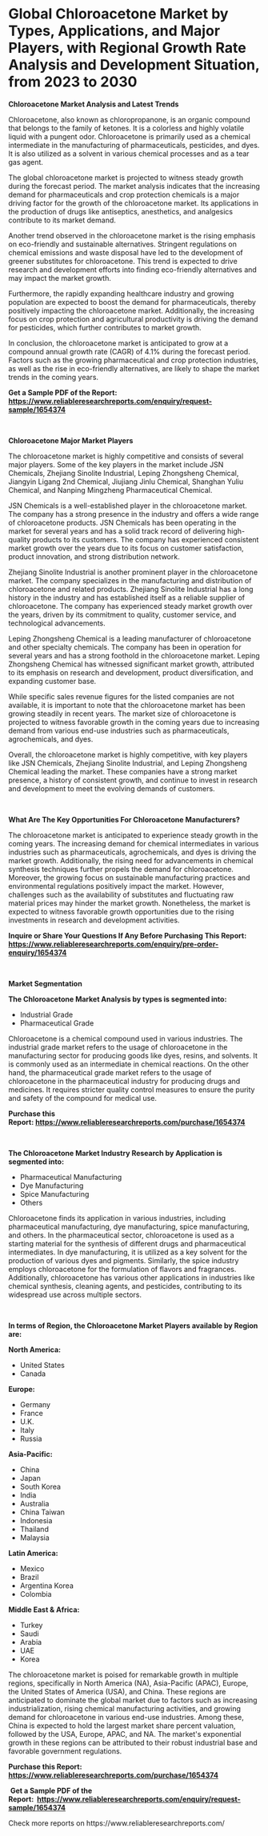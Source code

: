 <p><h1>Global Chloroacetone Market by Types, Applications, and Major Players, with Regional Growth Rate Analysis and Development Situation, from 2023 to 2030</h1></p><p><strong>Chloroacetone Market Analysis and Latest Trends</strong></p>
<p><p>Chloroacetone, also known as chloropropanone, is an organic compound that belongs to the family of ketones. It is a colorless and highly volatile liquid with a pungent odor. Chloroacetone is primarily used as a chemical intermediate in the manufacturing of pharmaceuticals, pesticides, and dyes. It is also utilized as a solvent in various chemical processes and as a tear gas agent.</p><p>The global chloroacetone market is projected to witness steady growth during the forecast period. The market analysis indicates that the increasing demand for pharmaceuticals and crop protection chemicals is a major driving factor for the growth of the chloroacetone market. Its applications in the production of drugs like antiseptics, anesthetics, and analgesics contribute to its market demand.</p><p>Another trend observed in the chloroacetone market is the rising emphasis on eco-friendly and sustainable alternatives. Stringent regulations on chemical emissions and waste disposal have led to the development of greener substitutes for chloroacetone. This trend is expected to drive research and development efforts into finding eco-friendly alternatives and may impact the market growth.</p><p>Furthermore, the rapidly expanding healthcare industry and growing population are expected to boost the demand for pharmaceuticals, thereby positively impacting the chloroacetone market. Additionally, the increasing focus on crop protection and agricultural productivity is driving the demand for pesticides, which further contributes to market growth.</p><p>In conclusion, the chloroacetone market is anticipated to grow at a compound annual growth rate (CAGR) of 4.1% during the forecast period. Factors such as the growing pharmaceutical and crop protection industries, as well as the rise in eco-friendly alternatives, are likely to shape the market trends in the coming years.</p></p>
<p><strong>Get a Sample PDF of the Report:&nbsp; <a href="https://www.reliableresearchreports.com/enquiry/request-sample/1654374">https://www.reliableresearchreports.com/enquiry/request-sample/1654374</a></strong></p>
<p>&nbsp;</p>
<p><strong>Chloroacetone Major Market Players</strong></p>
<p><p>The chloroacetone market is highly competitive and consists of several major players. Some of the key players in the market include JSN Chemicals, Zhejiang Sinolite Industrial, Leping Zhongsheng Chemical, Jiangyin Ligang 2nd Chemical, Jiujiang Jinlu Chemical, Shanghan Yuliu Chemical, and Nanping Mingzheng Pharmaceutical Chemical.</p><p>JSN Chemicals is a well-established player in the chloroacetone market. The company has a strong presence in the industry and offers a wide range of chloroacetone products. JSN Chemicals has been operating in the market for several years and has a solid track record of delivering high-quality products to its customers. The company has experienced consistent market growth over the years due to its focus on customer satisfaction, product innovation, and strong distribution network.</p><p>Zhejiang Sinolite Industrial is another prominent player in the chloroacetone market. The company specializes in the manufacturing and distribution of chloroacetone and related products. Zhejiang Sinolite Industrial has a long history in the industry and has established itself as a reliable supplier of chloroacetone. The company has experienced steady market growth over the years, driven by its commitment to quality, customer service, and technological advancements.</p><p>Leping Zhongsheng Chemical is a leading manufacturer of chloroacetone and other specialty chemicals. The company has been in operation for several years and has a strong foothold in the chloroacetone market. Leping Zhongsheng Chemical has witnessed significant market growth, attributed to its emphasis on research and development, product diversification, and expanding customer base.</p><p>While specific sales revenue figures for the listed companies are not available, it is important to note that the chloroacetone market has been growing steadily in recent years. The market size of chloroacetone is projected to witness favorable growth in the coming years due to increasing demand from various end-use industries such as pharmaceuticals, agrochemicals, and dyes.</p><p>Overall, the chloroacetone market is highly competitive, with key players like JSN Chemicals, Zhejiang Sinolite Industrial, and Leping Zhongsheng Chemical leading the market. These companies have a strong market presence, a history of consistent growth, and continue to invest in research and development to meet the evolving demands of customers.</p></p>
<p>&nbsp;</p>
<p><strong>What Are The Key Opportunities For Chloroacetone Manufacturers?</strong></p>
<p><p>The chloroacetone market is anticipated to experience steady growth in the coming years. The increasing demand for chemical intermediates in various industries such as pharmaceuticals, agrochemicals, and dyes is driving the market growth. Additionally, the rising need for advancements in chemical synthesis techniques further propels the demand for chloroacetone. Moreover, the growing focus on sustainable manufacturing practices and environmental regulations positively impact the market. However, challenges such as the availability of substitutes and fluctuating raw material prices may hinder the market growth. Nonetheless, the market is expected to witness favorable growth opportunities due to the rising investments in research and development activities.</p></p>
<p><strong>Inquire or Share Your Questions If Any Before Purchasing This Report: <a href="https://www.reliableresearchreports.com/enquiry/pre-order-enquiry/1654374">https://www.reliableresearchreports.com/enquiry/pre-order-enquiry/1654374</a></strong></p>
<p>&nbsp;</p>
<p><strong>Market Segmentation</strong></p>
<p><strong>The Chloroacetone Market Analysis by types is segmented into:</strong></p>
<p><ul><li>Industrial Grade</li><li>Pharmaceutical Grade</li></ul></p>
<p><p>Chloroacetone is a chemical compound used in various industries. The industrial grade market refers to the usage of chloroacetone in the manufacturing sector for producing goods like dyes, resins, and solvents. It is commonly used as an intermediate in chemical reactions. On the other hand, the pharmaceutical grade market refers to the usage of chloroacetone in the pharmaceutical industry for producing drugs and medicines. It requires stricter quality control measures to ensure the purity and safety of the compound for medical use.</p></p>
<p><strong>Purchase this Report:&nbsp;<a href="https://www.reliableresearchreports.com/purchase/1654374">https://www.reliableresearchreports.com/purchase/1654374</a></strong></p>
<p>&nbsp;</p>
<p><strong>The Chloroacetone Market Industry Research by Application is segmented into:</strong></p>
<p><ul><li>Pharmaceutical Manufacturing</li><li>Dye Manufacturing</li><li>Spice Manufacturing</li><li>Others</li></ul></p>
<p><p>Chloroacetone finds its application in various industries, including pharmaceutical manufacturing, dye manufacturing, spice manufacturing, and others. In the pharmaceutical sector, chloroacetone is used as a starting material for the synthesis of different drugs and pharmaceutical intermediates. In dye manufacturing, it is utilized as a key solvent for the production of various dyes and pigments. Similarly, the spice industry employs chloroacetone for the formulation of flavors and fragrances. Additionally, chloroacetone has various other applications in industries like chemical synthesis, cleaning agents, and pesticides, contributing to its widespread use across multiple sectors.</p></p>
<p>&nbsp;</p>
<p><strong>In terms of Region, the Chloroacetone Market Players available by Region are:</strong></p>
<p>
    <p> <strong> North America: </strong>
        <ul>
            <li>United States</li>
            <li>Canada</li>
        </ul>
        </p> 
    <p> <strong> Europe: </strong>
        <ul>
            <li>Germany</li>
            <li>France</li>
            <li>U.K.</li>
            <li>Italy</li>
            <li>Russia</li>
        </ul>
        </p> 
    <p> <strong> Asia-Pacific: </strong>
        <ul>
            <li>China</li>
            <li>Japan</li>
            <li>South Korea</li>
            <li>India</li>
            <li>Australia</li>
            <li>China Taiwan</li>
            <li>Indonesia</li>
            <li>Thailand</li>
            <li>Malaysia</li>
        </ul>
        </p> 
    <p> <strong> Latin America: </strong>
        <ul>
            <li>Mexico</li>
            <li>Brazil</li>
            <li>Argentina Korea</li>
            <li>Colombia</li>
        </ul>
        </p> 
    <p> <strong> Middle East & Africa: </strong>
        <ul>
            <li>Turkey</li>
            <li>Saudi</li>
            <li>Arabia</li>
            <li>UAE</li>
            <li>Korea</li>
        </ul>
    </p>
    </p>
<p><p>The chloroacetone market is poised for remarkable growth in multiple regions, specifically in North America (NA), Asia-Pacific (APAC), Europe, the United States of America (USA), and China. These regions are anticipated to dominate the global market due to factors such as increasing industrialization, rising chemical manufacturing activities, and growing demand for chloroacetone in various end-use industries. Among these, China is expected to hold the largest market share percent valuation, followed by the USA, Europe, APAC, and NA. The market's exponential growth in these regions can be attributed to their robust industrial base and favorable government regulations.</p></p>
<p><strong>Purchase this Report: <a href="https://www.reliableresearchreports.com/purchase/1654374">https://www.reliableresearchreports.com/purchase/1654374</a></strong></p>
<p>&nbsp;<strong>Get a Sample PDF of the Report:&nbsp;&nbsp;<a href="https://www.reliableresearchreports.com/enquiry/request-sample/1654374">https://www.reliableresearchreports.com/enquiry/request-sample/1654374</a></strong></p>
<p><strong></strong></p>
<p>Check more reports on https://www.reliableresearchreports.com/</p>